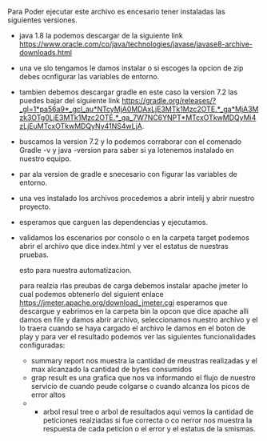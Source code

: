 Para Poder ejecutar este archivo es encesario tener instaladas las siguientes versiones.
* java 1.8 la podemos descargar de la siguiente link  https://www.oracle.com/co/java/technologies/javase/javase8-archive-downloads.html
* una ve slo tengamos le damos instalar o si escoges la opcion de zip debes ocnfigurar las variables de entorno.
* tambien debemos descargar gradle en este caso la version 7.2 las puedes bajar del siguiente link  https://gradle.org/releases/?_gl=1*pa56a9*_gcl_au*NTcyMjA0MDAxLjE3MTk1Mzc2OTE.*_ga*MjA3Mzk3OTg0LjE3MTk1Mzc2OTE.*_ga_7W7NC6YNPT*MTcxOTkwMDQyMi4zLjEuMTcxOTkwMDQyNy41NS4wLjA.
* buscamos la version 7.2 y lo podemos corraborar con el comenado Gradle -v  y java -version para saber si ya lotenemos instalado en nuestro equipo.
* par ala version de gradle e snecesario con figurar las variables de entorno.

* una ves instalado los archivos procedemos a abrir intelij y abrir nuestro proyecto.
* esperamos que carguen las dependencias y ejecutamos.
* validamos los escenarios por consolo o en la carpeta target podemos abrir el archivo que dice index.html y ver el estatus de nuestras pruebas.

  esto para nuestra automatizacion.

  para realzia rlas preubas de carga debemos instalar apache jmeter lo cual podemos obtenerlo del siguient enlace https://jmeter.apache.org/download_jmeter.cgi
  esperamos que descargue y eabrimos en la carpeta bin la opcon que dice apache
  alli damos en file y damos abrir archivo, seleccionamos nuestro archivo y el lo traera
  cuando se haya cargado el archivo le damos en el boton de play y para ver el resultado podemos ver las siguientes funcionalidades configuradas:
  - summary report nos muestra la cantidad de meustras realizadas y el max alcanzado la cantidad de bytes consumidos
  - grap result es una grafica que nos va informando el flujo de nuestro servicio de cuando peude colgarse o cuando alcanza los picos de error altos
  - - arbol resul tree o arbol de resultados aqui vemos la cantidad de peticiones realziadas si fue correcta o co nerror nos muestra la respuesta de cada peticion o el error  y el estatus de la smismas.
